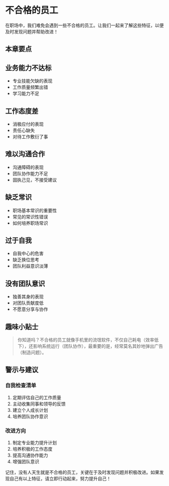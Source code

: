 # 不合格的员工

在职场中，我们难免会遇到一些不合格的员工。让我们一起来了解这些特征，以便及时发现问题并帮助改进！

## 本章要点

## 业务能力不达标
- 专业技能欠缺的表现
- 工作质量频繁出错
- 学习能力不足

## 工作态度差
- 消极应付的表现
- 责任心缺失
- 对待工作敷衍了事

## 难以沟通合作
- 沟通障碍的表现
- 团队协作能力不足
- 固执己见，不接受建议

## 缺乏常识
- 职场基本常识的重要性
- 常见的常识性错误
- 如何培养职场常识

## 过于自我
- 自我中心的危害
- 缺乏换位思考
- 团队利益意识淡薄

## 没有团队意识
- 独善其身的表现
- 对团队贡献度低
- 不愿意分享与协作

## 趣味小贴士

> 你知道吗？不合格的员工就像手机里的流氓软件，不仅自己耗电（效率低下），还影响系统运行（团队协作），最重要的是，经常莫名其妙地弹出广告（制造问题）。

## 警示与建议

### 自我检查清单
1. 定期评估自己的工作质量
2. 主动收集同事和领导的反馈
3. 建立个人成长计划
4. 培养团队协作意识

### 改进方向
1. 制定专业能力提升计划
2. 培养积极的工作态度
3. 提高沟通协作能力
4. 增强团队意识

记住，没有人天生就是不合格的员工，关键在于及时发现问题并积极改进。如果发现自己有以上特征，请立即行动起来，努力提升自己！